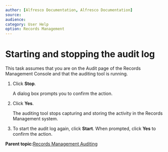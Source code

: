 ```yaml
---
author: [Alfresco Documentation, Alfresco Documentation]
source: 
audience: 
category: User Help
option: Records Management
---
```


# Starting and stopping the audit log

This task assumes that you are on the Audit page of the Records Management Console and that the auditing tool is running.

1.  Click **Stop**.

    A dialog box prompts you to confirm the action.

2.  Click **Yes**.

    The auditing tool stops capturing and storing the activity in the Records Management system.

3.  To start the audit log again, click **Start**. When prompted, click **Yes** to confirm the action.


**Parent topic:**[Records Management Auditing](../concepts/rm-audit-intro.md)

